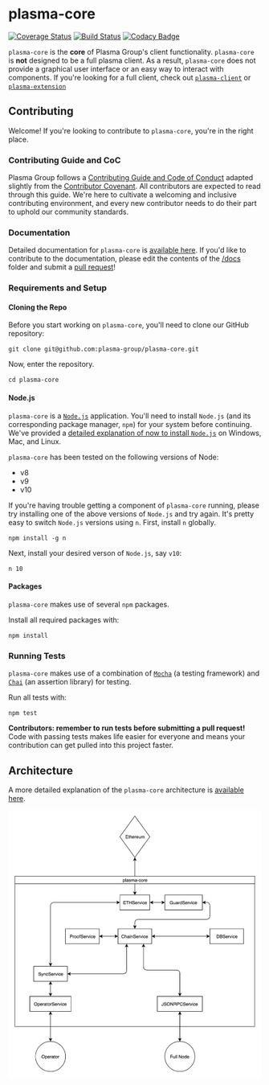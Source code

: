 # plasma-core
[![Coverage Status](https://coveralls.io/repos/github/plasma-group/plasma-core/badge.svg?branch=master)](https://coveralls.io/github/plasma-group/plasma-core?branch=master) [![Build Status](https://travis-ci.org/plasma-group/plasma-core.svg?branch=master)](https://travis-ci.org/plasma-group/plasma-core) [![Codacy Badge](https://api.codacy.com/project/badge/Grade/a20be2fa68eb4066a4bcd49dd1f91c74)](https://www.codacy.com/app/kfichter/plasma-core?utm_source=github.com&amp;utm_medium=referral&amp;utm_content=plasma-group/plasma-core&amp;utm_campaign=Badge_Grade)

`plasma-core` is the **core** of Plasma Group's client functionality.
`plasma-core` is **not** designed to be a full plasma client.
As a result, `plasma-core` does not provide a graphical user interface or an easy way to interact with components.
If you're looking for a full client, check out [`plasma-client`](https://github.com/plasma-group/plasma-client) or [`plasma-extension`](https://github.com/plasma-group/plasma-extension)

## Contributing
Welcome! If you're looking to contribute to `plasma-core`, you're in the right place.

### Contributing Guide and CoC
Plasma Group follows a [Contributing Guide and Code of Conduct](https://github.com/plasma-group/plasma-core/blob/master/.github/CONTRIBUTING.md) adapted slightly from the [Contributor Covenant](https://www.contributor-covenant.org/version/1/4/code-of-conduct.html).
All contributors are expected to read through this guide.
We're here to cultivate a welcoming and inclusive contributing environment, and every new contributor needs to do their part to uphold our community standards.

### Documentation
Detailed documentation for `plasma-core` is [available here](https://plasma-core.readthedocs.io/en/latest/).
If you'd like to contribute to the documentation, please edit the contents of the [/docs](/docs) folder and submit a [pull request](https://github.com/plasma-group/plasma-core/pulls)!

### Requirements and Setup
#### Cloning the Repo
Before you start working on `plasma-core`, you'll need to clone our GitHub repository:

```
git clone git@github.com:plasma-group/plasma-core.git
```

Now, enter the repository.

```
cd plasma-core
```

#### Node.js
`plasma-core` is a [`Node.js`](https://nodejs.org/en/) application.
You'll need to install `Node.js` (and its corresponding package manager, `npm`) for your system before continuing.
We've provided a [detailed explanation of now to install `Node.js`](https://plasma-core.readthedocs.io/en/latest/reference.html#installing-node-js) on Windows, Mac, and Linux.

`plasma-core` has been tested on the following versions of Node:

- v8
- v9
- v10

If you're having trouble getting a component of `plasma-core` running, please try installing one of the above versions of `Node.js` and try again.
It's pretty easy to switch `Node.js` versions using `n`.
First, install `n` globally.

```
npm install -g n
```

Next, install your desired verson of `Node.js`, say `v10`:

```
n 10
```

#### Packages
`plasma-core` makes use of several `npm` packages.

Install all required packages with:

```
npm install
```

### Running Tests
`plasma-core` makes use of a combination of [`Mocha`](https://mochajs.org/) (a testing framework) and [`Chai`](https://www.chaijs.com/) (an assertion library) for testing.

Run all tests with:

```
npm test
```

**Contributors: remember to run tests before submitting a pull request!**
Code with passing tests makes life easier for everyone and means your contribution can get pulled into this project faster.

## Architecture

A more detailed explanation of the `plasma-core` architecture is [available here](https://plasma-core.readthedocs.io/en/latest/architecture.html).

![Architecture Diagram](docs/_static/images/architecture/architecture.png)

